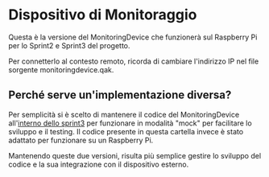 # Dispositivo di Monitoraggio

Questa è la versione del MonitoringDevice che funzionerà sul Raspberry Pi per lo Sprint2 e Sprint3 del progetto.

Per connetterlo al contesto remoto, ricorda di cambiare l'indirizzo IP nel file sorgente monitoringdevice.qak.

## Perché serve un'implementazione diversa?

Per semplicità si è scelto di mantenere il codice del MonitoringDevice all'[interno dello sprint3](../sprint3/src/monitoringdevice.qak) per funzionare in modalità "mock" per facilitare lo sviluppo e il testing. Il codice presente in questa cartella invece è stato adattato per funzionare su un Raspberry Pi. 

Mantenendo queste due versioni, risulta più semplice gestire lo sviluppo del codice e la sua integrazione con il dispositivo esterno.
